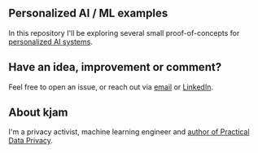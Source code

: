 ## Personalized AI / ML examples

In this repository I'll be exploring several small proof-of-concepts for [personalized AI systems](https://blog.kjamistan.com/personalized-ai/).


## Have an idea, improvement or comment?

Feel free to open an issue, or reach out via [email](https://probablyprivate.com/about/) or [LinkedIn](https://www.linkedin.com/in/katharinejarmul/).  

## About kjam

I'm a privacy activist, machine learning engineer and [author of Practical Data Privacy](https://learning.oreilly.com/library/view/practical-data-privacy/9781098129453/).

